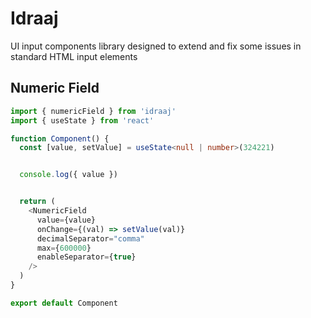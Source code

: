 # Idraaj

UI input components library designed to extend and fix some issues in standard HTML input elements

## Numeric Field

```typescript
import { numericField } from 'idraaj'
import { useState } from 'react'

function Component() {
  const [value, setValue] = useState<null | number>(324221)


  console.log({ value })


  return (
    <NumericField
      value={value}
      onChange={(val) => setValue(val)}
      decimalSeparator="comma"
      max={600000}
      enableSeparator={true}
    />
  )
}

export default Component
```
